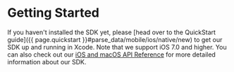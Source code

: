 # Getting Started

If you haven't installed the SDK yet, please [head over to the QuickStart guide]({{ page.quickstart }}#parse_data/mobile/ios/native/new) to get our SDK up and running in Xcode. Note that we support iOS 7.0 and higher. You can also check out our [iOS and macOS API Reference](/Parse-SDK-iOS-OSX/api) for more detailed information about our SDK.
